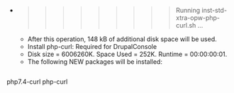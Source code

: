 * >>>>>>>>> Running inst-std-xtra-opw-php-curl.sh ...
  * After this operation, 148 kB of additional disk space will be used.
  * Install php-curl: Required for DrupalConsole
  * Disk size = 6006260K. Space Used = 252K. Runtime = 00:00:00:01.
  * The following NEW packages will be installed:
  ```bash
php7.4-curl php-curl
  ```

